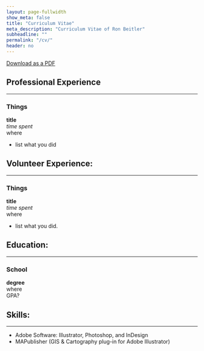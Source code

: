 ```yaml
---
layout: page-fullwidth
show_meta: false
title: "Curriculum Vitae"
meta_description: "Curriculum Vitae of Ron Beitler"
subheadline: ""
permalink: "/cv/"
header: no
---
```

[Download as a PDF]({{site.urlimg}}ronbeitler-resume.pdf)

## Professional Experience
-----

### Things
**title**  
*time spent*  
where  

- list what you did

## Volunteer Experience:
-----

### Things
**title**  
*time spent*  
where  

- list what you did.

## Education:
-----

### School
**degree**  
where  
GPA?

## Skills:
-----

- Adobe Software: Illustrator, Photoshop, and InDesign  
- MAPublisher (GIS & Cartography plug-in for Adobe Illustrator)
